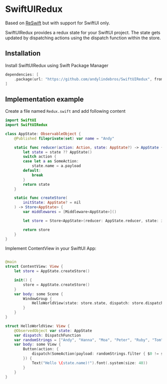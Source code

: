 # SwiftUIRedux

Based on [ReSwift](https://github.com/ReSwift/ReSwift) but with support for SwiftUI only.

SwiftUIRedux provides a redux state for your SwiftUI project. The state gets updated by dispatching actions using the dispatch function within the store.

## Installation
Install SwiftUIRedux using Swift Package Manager

```Swift
dependencies: [
    .package(url: "https://github.com/andylindebros/SwiftUIRedux", from: "0.0.0"),
]
```

## Implementation example

Create a file named `Redux.swift` and add following content

```Swift
import SwiftUI
import SwiftUIRedux

class AppState: ObservableObject {
    @Published fileprivate(set) var name = "Andy"

    static func reducer(action: Action, state: AppState?) -> AppState {
        let state = state ?? AppState()
        switch action {
        case let a as SomeAction:
            state.name = a.payload
        default:
            break
        }
        return state
    }

    static func createStore(
        initState: AppState? = nil
    ) -> Store<AppState> {
        var middlewares = [Middleware<AppState>]()

        let store = Store<AppState>(reducer: AppState.reducer, state: initState, middleware: middlewares)

        return store
    }
}
```
Implement ContentView in your SwiftUI App:
```Swift

@main
struct ContentView: View {
    let store = AppState.createStore()

    init() {
        store = AppState.createStore()
    }
    var body: some Scene {
        WindowGroup {
            HelloWorldView(state: store.state, dispatch: store.dispatch)
        }
    }
}

struct HelloWorldView: View {
    @ObservedObject var state: AppState
    var dispatch: DispatchFunction
    var randomStrings = ["Andy", "Hanna", "Moa", "Peter", "Ruby", "Tom", "Marcus", "Simon", "Jenny", "Mary", "Zlatan"]
    var body: some View {
        Button(action: {
            dispatch(SomeAction(payload: randomStrings.filter { $0 != state.name }.randomElement()!))
        }) {
            Text("Hello \(state.name)!").font(.system(size: 40))
        }
    }
}
```
